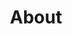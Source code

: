 ---
title: About
featured_image: ''
omit_header_text: true
description: About Sadness Monday
type: page
menu: main

---